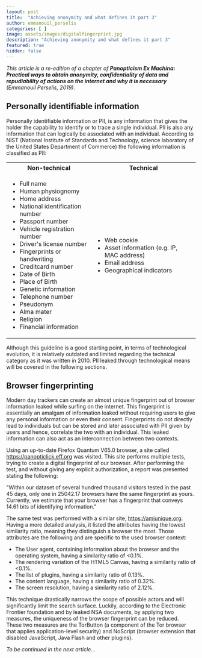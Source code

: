 ```yaml
---
layout: post
title:  "Achieving anonymity and what defines it part 3"
author: emmanouil_perselis
categories: [ ]
image: assets/images/digitalfingerprint.jpg
description: "Achieving anonymity and what defines it part 3"
featured: true
hidden: false
---
```


*This article is a re-edition of a chapter of **Panopticism Ex Machina: Practical ways to obtain anonymity, confidentiality of data and repudiability of actions on the internet and why it is necessary** (Emmanouil Perselis, 2019).*

## Personally identifiable information

Personally identifiable information or PII, is any information that gives the holder the capability to identify or to trace a single individual. PII is also any information that can logically be associated with an individual. According to NIST (National Institute of Standards and Technology, science laboratory of the United States Department of Commerce) the following information is classified as PII:


<table>
<tr>
<th>Non-technical</th>
<th>Technical</th>
</tr>
<tr>
<td>

* Full name
* Human physiognomy
* Home address
* National identification number
* Passport number
* Vehicle registration number
* Driver's license number
* Fingerprints or handwriting
* Creditcard number
* Date of Birth
* Place of Birth
* Genetic information
* Telephone number
* Pseudonym
* Alma mater
* Religion
* Financial information
</td>
<td>

* Web cookie
* Asset information (e.g. IP, MAC address)
* Email address
* Geographical indicators
</td>
</tr>
</table>

Although this guideline is a good starting point, in terms of technological evolution, it is relatively outdated and limited regarding the technical category as it was written in 2010. PII leaked through technological means will be covered in the following sections.

## Browser fingerprinting 

Modern day trackers can create an almost unique fingerprint out of browser information leaked while surfing on the internet. This fingerprint is essentially an amalgam of information leaked without requiring users to give any personal information or even their consent. Fingerprints do not directly lead to individuals but can be stored and later associated with PII given by users and hence, correlate the two with an individual. This leaked information can also act as an interconnection between two contexts.

Using an up-to-date Firefox Quantum V65.0 browser, a site called https://panopticlick.eff.org was visited. This site performs multiple tests, trying to create a digital fingerprint of our browser. After performing the test, and without giving any explicit authorization, a report was presented stating the following:

"Within our dataset of several hundred thousand visitors tested in the past 45 days, only one in 25042.17 browsers have the same fingerprint as yours. Currently, we estimate that your browser has a fingerprint that conveys 14.61 bits of identifying information."

The same test was performed with a similar site, https://amiunique.org. Having a more detailed analysis, it listed the attributes having the lowest similarity ratio, meaning they distinguish a browser the most. Those attributes are the following and are specific to the used browser context:
* The User agent, containing information about the browser and the operating system, having a similarity ratio of <0.1%.
* The rendering variation of the HTML5 Canvas, having a similarity ratio of <0.1%.
* The list of plugins, having a similarity ratio of 0.13%.
* The content language, having a similarity ratio of 0.32%.
* The screen resolution, having a similarity ratio of 2.12%.

This technique drastically narrows the scope of possible actors and will significantly limit the search surface. Luckily, according to the Electronic Frontier foundation and by leaked NSA documents, by applying two measures, the uniqueness of the browser fingerprint can be reduced. These two measures are the TorButton (a component of the Tor browser that applies application-level security) and NoScript (browser extension that disabled JavaScript, Java Flash and other plugins).

*To be continued in the next article...*